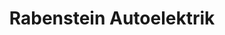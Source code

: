 ---
title: "Rabenstein Autoelektrik"
url: /bayreuth/rabenstein-autoelektrik/
shop: Autowerkstatt
---
